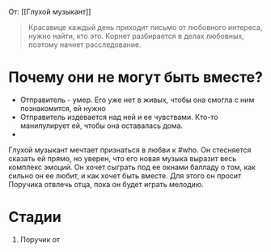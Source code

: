 От: [[Глухой музыкант]]
>Красавице каждый день приходит письмо от любовного интереса, нужно найти, кто это. Корнет разбирается в делах любовных, поэтому начнет расследование.

# Почему они не могут быть вместе?
- Отправитель - умер. Его уже нет в живых, чтобы она смогла с ним познакомится, ей нужно
- Отправитель издевается над ней и ее чувствами. Кто-то манипулирует ей, чтобы она оставалась дома.
- 

Глухой музыкант мечтает признаться в любви к #who. Он стесняется сказать ей прямо, но уверен, что его новая музыка выразит весь комплекс эмоций. Он хочет сыграть под ее окнами балладу о том, как сильно он ее любит, и как хочет быть вместе. Для этого он просит Поручика отвлечь отца, пока он будет играть мелодию.
# Стадии
1. Поручик от